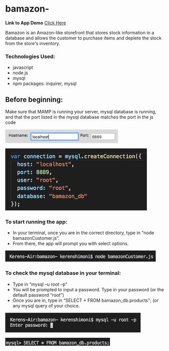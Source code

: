 # bamazon-

**Link to App Demo** 
[Click Here](https://youtu.be/w-KOVPb3kR4)

Bamazon is an Amazon-like storefront that stores stock information in a database and allows the customer to purchase items and deplete the stock from the store's inventory. 

### Technologies Used:
* javascript
* node.js
* mysql
* npm packages: inquirer, mysql 

## Before beginning: 
Make sure that MAMP is running your server, mysql database is running, and that the port listed in the mysql database matches the port in the js code

![GitHub Logo](/images/host.png) 

![GitHub Logo](/images/code.png)

### To start running the app:
* In your terminal, once you are in the correct directory, type in “node bamazonCustomer.js”. 
* From there, the app will prompt you with select options.

![GitHub Logo](/images/node.png)

### To check the mysql database in your terminal:
* Type in “mysql –u root –p”
* You will be prompted to input a password. Type in your password (or the default password “root”)
* Once you are in, type in “SELECT * FROM bamazon_db.products"; (or any mysql query of your choice. 

![GitHub Logo](/images/password.png)

![GitHub Logo](/images/mysql2.png)